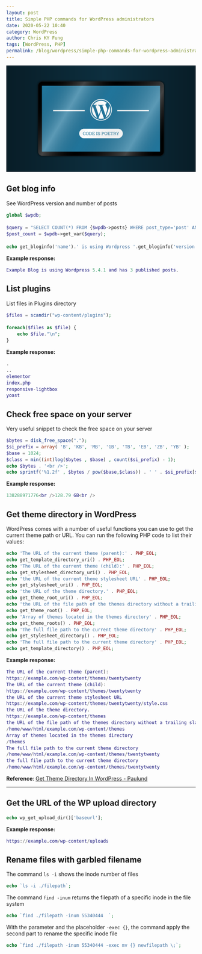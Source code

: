 ```yaml
---
layout: post
title: Simple PHP commands for WordPress administrators
date: 2020-05-22 10:40
category: WordPress
author: Chris KY Fung
tags: [WordPress, PHP]
permalink: /blog/wordpress/simple-php-commands-for-wordpress-administrator
---
```


![WordPress - Code is Poetry](/images/posts/wordpress/wordpress-1863504.svg)

<!--more-->

## Get blog info

See WordPress version and number of posts

```php
global $wpdb;

$query = "SELECT COUNT(*) FROM {$wpdb->posts} WHERE post_type='post' AND post_status='publish'";
$post_count = $wpdb->get_var($query);

echo get_bloginfo('name').' is using Wordpress '.get_bloginfo('version').' and has '.$post_count.' published posts.';
```

**Example response:**

```matlab
Example Blog is using Wordpress 5.4.1 and has 3 published posts.
```

## List plugins

List files in Plugins directory

```php
$files = scandir("wp-content/plugins");

foreach($files as $file) {
    echo $file."\n";
}
```

**Example response:**

```matlab
.
..
elementor
index.php
responsive-lightbox
yoast
```

## Check free space on your server

Very useful snippet to check the free space on your server

```php
$bytes = disk_free_space(".");
$si_prefix = array( 'B', 'KB', 'MB', 'GB', 'TB', 'EB', 'ZB', 'YB' );
$base = 1024;
$class = min((int)log($bytes , $base) , count($si_prefix) - 1);
echo $bytes . '<br />';
echo sprintf('%1.2f' , $bytes / pow($base,$class)) . ' ' . $si_prefix[$class] . '<br />';
```

**Example response:**

```matlab
138288971776<br />128.79 GB<br />
```

## Get theme directory in WordPress

WordPress comes with a number of useful functions you can use to get the current theme path or URL. You can run the following PHP code to list their values:

```php
echo 'The URL of the current theme (parent):' . PHP_EOL;
echo get_template_directory_uri() . PHP_EOL;
echo 'The URL of the current theme (child):' . PHP_EOL;
echo get_stylesheet_directory_uri() . PHP_EOL;
echo 'the URL of the current theme stylesheet URL' . PHP_EOL;
echo get_stylesheet_uri() . PHP_EOL;
echo 'the URL of the theme directory.' . PHP_EOL;
echo get_theme_root_uri() . PHP_EOL;
echo 'the URL of the file path of the themes directory without a trailing slash' . PHP_EOL;
echo get_theme_root() . PHP_EOL;
echo 'Array of themes located in the themes directory' . PHP_EOL;
echo get_theme_roots() . PHP_EOL;
echo 'The full file path to the current theme directory' . PHP_EOL;
echo get_stylesheet_directory() . PHP_EOL;
echo 'The full file path to the current theme directory' . PHP_EOL;
echo get_template_directory() . PHP_EOL;
```

**Example response:**

```matlab
The URL of the current theme (parent):
https://example.com/wp-content/themes/twentytwenty
The URL of the current theme (child):
https://example.com/wp-content/themes/twentytwenty
the URL of the current theme stylesheet URL
https://example.com/wp-content/themes/twentytwenty/style.css
the URL of the theme directory.
https://example.com/wp-content/themes
the URL of the file path of the themes directory without a trailing slash
/home/www/html/example.com/wp-content/themes
Array of themes located in the themes directory
/themes
The full file path to the current theme directory
/home/www/html/example.com/wp-content/themes/twentytwenty
the full file path to the current theme directory
/home/www/html/example.com/wp-content/themes/twentytwenty
```

**Reference**: [Get Theme Directory In WordPress - Paulund](https://paulund.co.uk/get-theme-directory-in-wordpress)

* * *

## Get the URL of the WP upload directory

```php
echo wp_get_upload_dir()['baseurl'];
```

**Example response:**

```matlab
https://example.com/wp-content/uploads
```

## Rename files with garbled filename

The command `ls -i` shows the inode number of files

```php
echo `ls -i ./filepath`;
```

The command `find -inum` returns the filepath of a specific inode in the file system

```php
echo `find ./filepath -inum 55340444  `; 
```

With the parameter and the placeholder `-exec {}`, the command apply the second part to rename the specific inode file

```php
echo `find ./filepath -inum 55340444 -exec mv {} newfilepath \;`;
```
